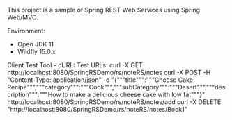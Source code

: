 This project is a sample of Spring REST Web Services using Spring Web/MVC.

Environment:
  - Open JDK 11
  - Wildfly 15.0.x

Client Test Tool - cURL:
Test URLs:
  curl -X GET http://localhost:8080/SpringRSDemo/rs/noteRS/notes
  curl -X POST -H "Content-Type: application/json" -d "{"""title""":"""Cheese Cake Recipe""","""category""":"""Cook""","""subCategory""":"""Desert""","""description""":"""How to make a delicious cheese cake with low fat"""}" http://localhost:8080/SpringRSDemo/rs/noteRS/notes/add
  curl -X DELETE "http://localhost:8080/SpringRSDemo/rs/noteRS/notes/Book1"